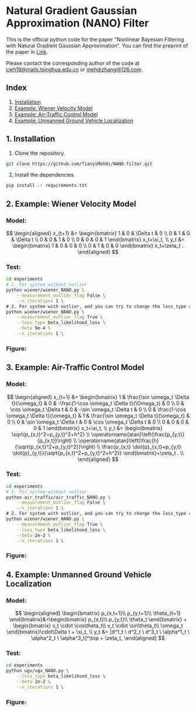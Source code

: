 # Natural Gradient Gaussian Approximation (NANO) Filter

This is the official python code for the paper "Nonlinear Bayesian Filtering with Natural Gradient Gaussian Approximation". You can find the preprint of the paper in [Link](https://arxiv.org/pdf/2410.15832v1). 

Please contact the corresponding author of the code at cwh19@mails.tsinghua.edu.cn or mehdizhang@126.com.

## Index

1. [Installation](#1-installation)
2. [Example: Wiener Velocity Model](#2-example-wiener-velocity-model)
3. [Example: Air-Traffic Control Model](#3-example-air-traffic-control-model)
4. [Example: Unmanned Ground Vehicle Localization](#4-example-unmanned-ground-vehicle-localization)

## 1. Installation

1. Clone the repository.

```bash
git clone https://github.com/TianyiMehdi/NANO-filter.git
```

2. Install the dependencies.

```bash
pip install -r requirements.txt
```

## 2. Example: Wiener Velocity Model
### Model:
$$
\begin{aligned}
x_{t+1} &= \begin{bmatrix}
1 & 0 & \Delta t & 0 \\
0 & 1 & 0 & \Delta t \\
0 & 0 & 1 & 0 \\
0 & 0 & 0 & 1
\end{bmatrix} x_t+\xi_t,
\\
y_t &= \begin{bmatrix}
1 & 0 & 0 & 0 \\
0 & 1 & 0 & 0
\end{bmatrix} x_t+\zeta_t .
\end{aligned}
$$

### Test:
```bash
cd experiments
# 1. For system without outlier
python wiener/wiener_NANO.py \
    --measurement_outlier_flag False \
    --n_iterations 1 \
# 2. For system with outlier, and you can try to change the loss_type and loss hyperparameters to see the difference 
python wiener/wiener_NANO.py \
    --measurement_outlier_flag True \
    --loss_type beta_likelihood_loss \
    --beta 9e-4 \
    --n_iterations 1 \
```
### Figure:

## 3. Example: Air-Traffic Control Model
### Model:
$$
\begin{aligned}
x_{t+1} &= \begin{bmatrix}
1 & \frac{\sin \omega_t \Delta t}{\omega_t} & 0 & -\frac{1-\cos \omega_t \Delta t}{\Omega_t} & 0 \\
0 & \cos \omega_t \Delta t & 0 & -\sin \omega_t \Delta t & 0 \\
0 & \frac{1-\cos \omega_t \Delta t}{\omega_t} & 1 & \frac{\sin \omega_t \Delta t}{\omega_t} & 0 \\
0 & \sin \omega_t \Delta t & 0 & \cos \omega_t \Delta t & 0 \\
0 & 0 & 0 & 0 & 1
\end{bmatrix} x_t+\xi_t, \\
y_t &= \begin{bmatrix}
\sqrt{p_{x,t}^2+p_{y,t}^2+h^2} \\
\operatorname{atan}\left(\frac{p_{y,t}}{p_{x,t}}\right) \\
\operatorname{atan}\left(\frac{h}{\sqrt{p_{x,t}^2+p_{y,t}^2}}\right) \\
\frac{p_{x,t} \dot{p}_{x,t}+p_{y,t} \dot{p}_{y,t}}{\sqrt{p_{x,t}^2+p_{y,t}^2+h^2}}
\end{bmatrix}+\zeta_t . \\
\end{aligned}
$$

### Test:
```bash
cd experiments
# 1. For system without outlier
python air_traffic/air_traffic_NANO.py \
    --measurement_outlier_flag False \
    --n_iterations 1 \
# 2. For system with outlier, and you can try to change the loss_type and loss hyperparameters to see the difference 
python wiener/wiener_NANO.py \
    --measurement_outlier_flag True \
    --loss_type beta_likelihood_loss \
    --beta 2e-2 \
    --n_iterations 1 \
```

### Figure:

## 4. Example: Unmanned Ground Vehicle Localization
### Model:
$$
\begin{aligned}
    \begin{bmatrix}
        p_{x,t+1}\\
        p_{y,t+1}\\
        \theta_{t+1}
\end{bmatrix}&=\begin{bmatrix}
        p_{x,t}\\
        p_{y,t}\\
        \theta_t
    \end{bmatrix} + \begin{bmatrix}
        v_t \cdot \cos\theta_t\\
        v_t \cdot \sin\theta_t\\
        \omega_t
    \end{bmatrix}\cdot\Delta t + \xi_t, \\
    y_t &= [d^1_t \ d^2_t \ d^3_t \ \alpha^1_t \ \alpha^2_t \ \alpha^3_t]^\top + \zeta_t,
\end{aligned}
$$

### Test:
```bash
cd experiments
python ugv/ugv_NANO.py \
    --loss_type beta_likelihood_loss \
    --beta 2e-2 \
    --n_iterations 1 \
```
### Figure:


